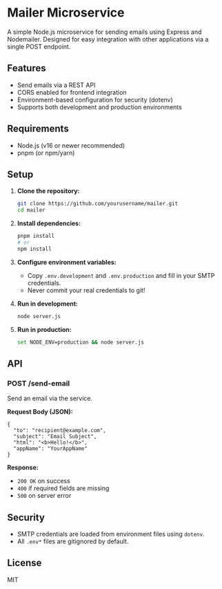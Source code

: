 # Mailer Microservice

A simple Node.js microservice for sending emails using Express and Nodemailer. Designed for easy integration with other applications via a single POST endpoint.

## Features
- Send emails via a REST API
- CORS enabled for frontend integration
- Environment-based configuration for security (dotenv)
- Supports both development and production environments

## Requirements
- Node.js (v16 or newer recommended)
- pnpm (or npm/yarn)

## Setup

1. **Clone the repository:**
   ```sh
   git clone https://github.com/yourusername/mailer.git
   cd mailer
   ```

2. **Install dependencies:**
   ```sh
   pnpm install
   # or
   npm install
   ```

3. **Configure environment variables:**
   - Copy `.env.development` and `.env.production` and fill in your SMTP credentials.
   - Never commit your real credentials to git!

4. **Run in development:**
   ```sh
   node server.js
   ```

5. **Run in production:**
   ```sh
   set NODE_ENV=production && node server.js
   ```

## API

### POST /send-email
Send an email via the service.

**Request Body (JSON):**
```
{
  "to": "recipient@example.com",
  "subject": "Email Subject",
  "html": "<b>Hello!</b>",
  "appName": "YourAppName"
}
```

**Response:**
- `200 OK` on success
- `400` if required fields are missing
- `500` on server error

## Security
- SMTP credentials are loaded from environment files using `dotenv`.
- All `.env*` files are gitignored by default.

## License
MIT
